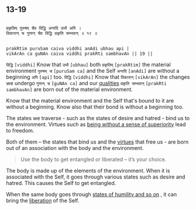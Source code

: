 ## 13-19


```shloka-sa

प्रकृतिम् पुरुषम् चैव विद्धि अनादि उभौ अपि ।
विकारान् च गुणान् चैव विद्धि प्रकृति सम्भवान् ॥ १९ ॥

```
```shloka-sa-hk

prakRtim puruSam caiva viddhi anAdi ubhau api |
vikArAn ca guNAn caiva viddhi prakRti sambhavAn || 19 ||

```
`विद्धि` `[viddhi]` Know that `उभौ` `[ubhau]` both `प्रकृतिम्` `[prakRtim]` the material environment `पुरुषम् च` `[puruSam ca]` and the Self `अनादि` `[anAdi]` are without a beginning `अपि` `[api]` too. `विद्धि` `[viddhi]` Know that `विकारान्` `[vikArAn]` the changes we undergo `गुणान् च` `[guNAn ca]` and our 
[qualities](satva_rajas_tamas) `प्रकृति सम्भवान्` `[prakRti sambhavAn]` are born out of the material environment.

Know that the material environment and the Self that's bound to it are without a beginning. Know also that their bond is without a beginning too. 

The states we traverse - such as the states of desire and hatred - bind us to the environment.  Virtues such as 
[being without a sense of superiority](virtues_amanitvam)
 lead to freedom. 

Both of them – the states that bind us and the 
[virtues](virtues_amanitvam)
 that free us - are born out of an association with the body and the environment. 



<a name='applnote_185'></a>
> Use the body to get entangled or liberated – it’s your choice.



The body is made up of the elements of the environment. When it is associated with the Self, it goes through various states such as desire and hatred. This causes the Self to get entangled.

When the same body goes through 
[states of humility and so on](virtues_amanitvam)
, it can bring the 
[liberation](Moksha)
 of the Self.


